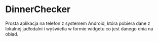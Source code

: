 # DinnerChecker

Prosta aplikacja na telefon z systemem Android, która 
pobiera dane z lokalnej jadłodalni i wyświetla w formie widgetu co jest danego dnia na obiad.
